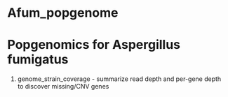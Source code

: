 # Afum_popgenome
Popgenomics for Aspergillus fumigatus
===

1. genome_strain_coverage - summarize read depth and per-gene depth to discover missing/CNV genes
